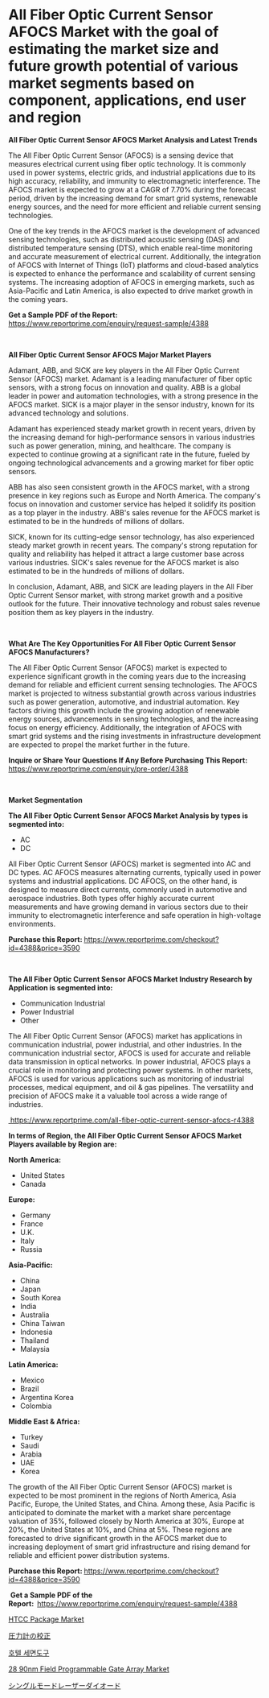 <p><h1>All Fiber Optic Current Sensor AFOCS Market with the goal of estimating the market size and future growth potential of various market segments based on component, applications, end user and region</h1></p><p><strong>All Fiber Optic Current Sensor AFOCS Market Analysis and Latest Trends</strong></p>
<p><p>The All Fiber Optic Current Sensor (AFOCS) is a sensing device that measures electrical current using fiber optic technology. It is commonly used in power systems, electric grids, and industrial applications due to its high accuracy, reliability, and immunity to electromagnetic interference. The AFOCS market is expected to grow at a CAGR of 7.70% during the forecast period, driven by the increasing demand for smart grid systems, renewable energy sources, and the need for more efficient and reliable current sensing technologies.</p><p>One of the key trends in the AFOCS market is the development of advanced sensing technologies, such as distributed acoustic sensing (DAS) and distributed temperature sensing (DTS), which enable real-time monitoring and accurate measurement of electrical current. Additionally, the integration of AFOCS with Internet of Things (IoT) platforms and cloud-based analytics is expected to enhance the performance and scalability of current sensing systems. The increasing adoption of AFOCS in emerging markets, such as Asia-Pacific and Latin America, is also expected to drive market growth in the coming years.</p></p>
<p><strong>Get a Sample PDF of the Report:&nbsp;</strong> <a href="https://www.reportprime.com/enquiry/request-sample/4388">https://www.reportprime.com/enquiry/request-sample/4388</a></p>
<p>&nbsp;</p>
<p><strong>All Fiber Optic Current Sensor AFOCS Major Market Players</strong></p>
<p><p>Adamant, ABB, and SICK are key players in the All Fiber Optic Current Sensor (AFOCS) market. Adamant is a leading manufacturer of fiber optic sensors, with a strong focus on innovation and quality. ABB is a global leader in power and automation technologies, with a strong presence in the AFOCS market. SICK is a major player in the sensor industry, known for its advanced technology and solutions.</p><p>Adamant has experienced steady market growth in recent years, driven by the increasing demand for high-performance sensors in various industries such as power generation, mining, and healthcare. The company is expected to continue growing at a significant rate in the future, fueled by ongoing technological advancements and a growing market for fiber optic sensors.</p><p>ABB has also seen consistent growth in the AFOCS market, with a strong presence in key regions such as Europe and North America. The company's focus on innovation and customer service has helped it solidify its position as a top player in the industry. ABB's sales revenue for the AFOCS market is estimated to be in the hundreds of millions of dollars.</p><p>SICK, known for its cutting-edge sensor technology, has also experienced steady market growth in recent years. The company's strong reputation for quality and reliability has helped it attract a large customer base across various industries. SICK's sales revenue for the AFOCS market is also estimated to be in the hundreds of millions of dollars.</p><p>In conclusion, Adamant, ABB, and SICK are leading players in the All Fiber Optic Current Sensor market, with strong market growth and a positive outlook for the future. Their innovative technology and robust sales revenue position them as key players in the industry.</p></p>
<p>&nbsp;</p>
<p><strong>What Are The Key Opportunities For All Fiber Optic Current Sensor AFOCS Manufacturers?</strong></p>
<p><p>The All Fiber Optic Current Sensor (AFOCS) market is expected to experience significant growth in the coming years due to the increasing demand for reliable and efficient current sensing technologies. The AFOCS market is projected to witness substantial growth across various industries such as power generation, automotive, and industrial automation. Key factors driving this growth include the growing adoption of renewable energy sources, advancements in sensing technologies, and the increasing focus on energy efficiency. Additionally, the integration of AFOCS with smart grid systems and the rising investments in infrastructure development are expected to propel the market further in the future.</p></p>
<p><strong>Inquire or Share Your Questions If Any Before Purchasing This Report:</strong> <a href="https://www.reportprime.com/enquiry/pre-order/4388">https://www.reportprime.com/enquiry/pre-order/4388</a></p>
<p>&nbsp;</p>
<p><strong>Market Segmentation</strong></p>
<p><strong>The All Fiber Optic Current Sensor AFOCS Market Analysis by types is segmented into:</strong></p>
<p><ul><li>AC</li><li>DC</li></ul></p>
<p><p>All Fiber Optic Current Sensor (AFOCS) market is segmented into AC and DC types. AC AFOCS measures alternating currents, typically used in power systems and industrial applications. DC AFOCS, on the other hand, is designed to measure direct currents, commonly used in automotive and aerospace industries. Both types offer highly accurate current measurements and have growing demand in various sectors due to their immunity to electromagnetic interference and safe operation in high-voltage environments.</p></p>
<p><strong>Purchase this Report:&nbsp;</strong><a href="https://www.reportprime.com/checkout?id=4388&price=3590">https://www.reportprime.com/checkout?id=4388&price=3590</a></p>
<p>&nbsp;</p>
<p><strong>The All Fiber Optic Current Sensor AFOCS Market Industry Research by Application is segmented into:</strong></p>
<p><ul><li>Communication Industrial</li><li>Power Industrial</li><li>Other</li></ul></p>
<p><p>The All Fiber Optic Current Sensor (AFOCS) market has applications in communication industrial, power industrial, and other industries. In the communication industrial sector, AFOCS is used for accurate and reliable data transmission in optical networks. In power industrial, AFOCS plays a crucial role in monitoring and protecting power systems. In other markets, AFOCS is used for various applications such as monitoring of industrial processes, medical equipment, and oil & gas pipelines. The versatility and precision of AFOCS make it a valuable tool across a wide range of industries.</p></p>
<p><a href="https://www.reportprime.com/all-fiber-optic-current-sensor-afocs-r4388">&nbsp;https://www.reportprime.com/all-fiber-optic-current-sensor-afocs-r4388</a></p>
<p><strong>In terms of Region, the All Fiber Optic Current Sensor AFOCS Market Players available by Region are:</strong></p>
<p>
    <p> <strong> North America: </strong>
        <ul>
            <li>United States</li>
            <li>Canada</li>
        </ul>
        </p> 
    <p> <strong> Europe: </strong>
        <ul>
            <li>Germany</li>
            <li>France</li>
            <li>U.K.</li>
            <li>Italy</li>
            <li>Russia</li>
        </ul>
        </p> 
    <p> <strong> Asia-Pacific: </strong>
        <ul>
            <li>China</li>
            <li>Japan</li>
            <li>South Korea</li>
            <li>India</li>
            <li>Australia</li>
            <li>China Taiwan</li>
            <li>Indonesia</li>
            <li>Thailand</li>
            <li>Malaysia</li>
        </ul>
        </p> 
    <p> <strong> Latin America: </strong>
        <ul>
            <li>Mexico</li>
            <li>Brazil</li>
            <li>Argentina Korea</li>
            <li>Colombia</li>
        </ul>
        </p> 
    <p> <strong> Middle East & Africa: </strong>
        <ul>
            <li>Turkey</li>
            <li>Saudi</li>
            <li>Arabia</li>
            <li>UAE</li>
            <li>Korea</li>
        </ul>
    </p>
    </p>
<p><p>The growth of the All Fiber Optic Current Sensor (AFOCS) market is expected to be most prominent in the regions of North America, Asia Pacific, Europe, the United States, and China. Among these, Asia Pacific is anticipated to dominate the market with a market share percentage valuation of 35%, followed closely by North America at 30%, Europe at 20%, the United States at 10%, and China at 5%. These regions are forecasted to drive significant growth in the AFOCS market due to increasing deployment of smart grid infrastructure and rising demand for reliable and efficient power distribution systems.</p></p>
<p><strong>Purchase this Report: </strong><a href="https://www.reportprime.com/checkout?id=4388&price=3590">https://www.reportprime.com/checkout?id=4388&price=3590</a></p>
<p>&nbsp;<strong>Get a Sample PDF of the Report:&nbsp;&nbsp;</strong><a href="https://www.reportprime.com/enquiry/request-sample/4388">https://www.reportprime.com/enquiry/request-sample/4388</a></p>
<p><strong></strong></p>
<p><p><a href="https://github.com/peachesmcdowel1/Market-Research-Report-List-2/blob/main/htcc-package-market.md">HTCC Package Market</a></p><p><a href="https://github.com/TatumKoelpin2017/Market-Research-Report-List-1/blob/main/442536473566.md">圧力計の校正</a></p><p><a href="https://github.com/KoleLedner/Market-Research-Report-List-1/blob/main/434955870035.md">호텔 세면도구</a></p><p><a href="https://github.com/edytherolanlouisejk1miz0wig/Market-Research-Report-List-2/blob/main/28-90nm-field-programmable-gate-array-market.md">28 90nm Field Programmable Gate Array Market</a></p><p><a href="https://github.com/WhitneyMurphy1982/Market-Research-Report-List-1/blob/main/927417573567.md">シングルモードレーザーダイオード</a></p></p>